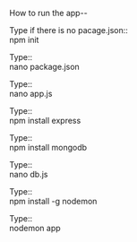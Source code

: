 How to run the app--

Type if there is no pacage.json:: <br/>
npm init<br/>

Type:: <br/>
nano package.json<br/>

Type:: <br/>
nano app.js<br/>

Type:: <br/>
npm install express<br/>

Type:: <br/>
npm install mongodb<br/>

Type:: <br/>
nano db.js<br/>

Type:: <br/>
npm install -g nodemon<br/>

Type:: <br/>
nodemon app<br/>
